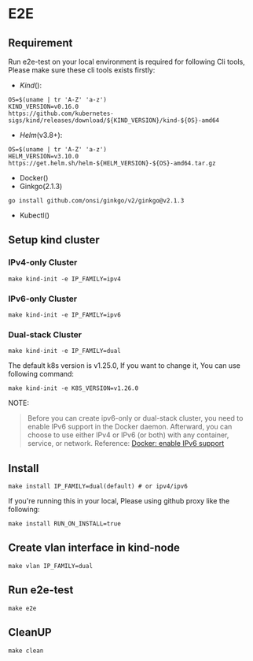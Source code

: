 # E2E

## Requirement

Run e2e-test on your local environment is required for following Cli tools, Please make sure these cli tools exists firstly: 

- *Kind*():
```shell
OS=$(uname | tr 'A-Z' 'a-z')
KIND_VERSION=v0.16.0
https://github.com/kubernetes-sigs/kind/releases/download/${KIND_VERSION}/kind-${OS}-amd64
```
- *Helm*(v3.8+):
```shell
OS=$(uname | tr 'A-Z' 'a-z')
HELM_VERSION=v3.10.0
https://get.helm.sh/helm-${HELM_VERSION}-${OS}-amd64.tar.gz
```
- Docker()
- Ginkgo(2.1.3)
```shell
go install github.com/onsi/ginkgo/v2/ginkgo@v2.1.3 
```
- Kubectl()

## Setup kind cluster

### IPv4-only Cluster

```shell
make kind-init -e IP_FAMILY=ipv4
```

### IPv6-only Cluster

```shell
make kind-init -e IP_FAMILY=ipv6
```

### Dual-stack Cluster

```shell
make kind-init -e IP_FAMILY=dual
```

The default k8s version is v1.25.0, If you want to change it, You can use following command:

```shell
make kind-init -e K8S_VERSION=v1.26.0
```

NOTE:

> Before you can create ipv6-only or dual-stack cluster, you need to enable IPv6 support in the Docker daemon. Afterward, you can choose to use either IPv4 or IPv6 (or both) with any container, service, or network. Reference: [Docker: enable IPv6 support](https://docs.docker.com/config/daemon/ipv6/)

## Install

```shell
make install IP_FAMILY=dual(default) # or ipv4/ipv6
```

If you're running this in your local, Please using github proxy like the following:

```shell
make install RUN_ON_INSTALL=true
```

## Create vlan interface in kind-node

```shell
make vlan IP_FAMILY=dual
```

## Run e2e-test

```shell
make e2e 
```

## CleanUP

```shell
make clean 
```
